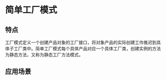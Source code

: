 # 简单工厂模式
## 特点
工厂模式定义一个创建产品对象的工厂接口，将对象产品的实际创建工作推迟到具体子工厂类中。简单工厂模式每个具体产品对应一个具体工厂类，创建实例的方法为静态方法，又称为静态工厂方法模式。

## 应用场景
